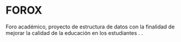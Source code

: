 # FOROX 
Foro académico, proyecto de estructura de datos  con la finalidad de mejorar la calidad de la educación en los estudiantes
. .
